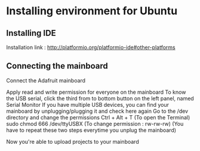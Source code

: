 Installing environment for Ubuntu
========================

Installing IDE
--------------

Installation link : http://platformio.org/platformio-ide#other-platforms

Connecting the mainboard
------------------------

Connect the Adafruit mainboard

Apply read and write permission for everyone on the mainboard
	To know the USB serial, click the third from to bottom button on the
	left panel, named Serial Monitor
	If you have multiple USB devices, you can find your mainboard by
	unplugging/plugging it and check here again
	Go to the /dev directory and change the permissions
		Ctrl + Alt + T (To open the Terminal)
		sudo chmod 666 /dev/ttyUSBX (To change permission : rw-rw-rw)
		(You have to repeat these two steps everytime you unplug the mainboard)

Now you're able to upload projects to your mainboard

